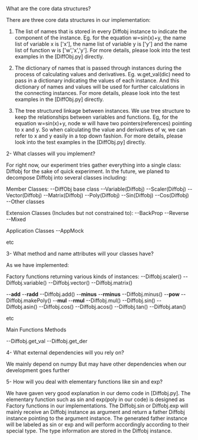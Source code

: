  What are the core data structures?

There are three core data structures in our implementation: 
1) The list of names that is stored in every Diffobj instance to indicate the component of the instance. Eg. for the equation w=sin(x)+y, the name list of variable x is ['x'], the name list of variable y is ['y'] and the name list of function w is ['w','x','y']. For more details, please look into the test examples in the [DiffObj.py] directly.

2) The dictionary of names that is passed through instances during the process of calculating values and derivatives. Eg. w.get_val(dic) need to pass in a dictionary indicating the values of each instance. And this dictionary of names and values will be used for further calculations in the connecting instances. For more details, please look into the test examples in the [DiffObj.py] directly.

3) The tree structured linkage between instances. We use tree structure to keep the relationships between variables and functions. Eg, for the equation w=sin(x)+y, node w will have two pointers(references) pointing to x and y. So when calculating the value and derivatives of w, we can refer to x and y easily in a top down fashion. For more details, please look into the test examples in the [DiffObj.py] directly.

2- What classes will you implement?

For right now, our experiment tries gather everything into a single class: Diffobj for the sake of quick experiment. In the future, we planed to decompose Diffobj into several classes including:

Member Classes:
--DiffObj base class
--Variable(Diffobj)
--Scaler(Diffobj)
--Vector(Diffobj)
--Matrix(Diffobj)
--Poly(Diffobj)
--Sin(Diffobj)
--Cos(Diffobj)
--Other classes

Extension Classes (Includes but not constrained to):
--BackProp
--Reverse
--Mixed

Application Classes
--AppMock

etc

3- What method and name attributes will your classes have?

As we have implemented:

Factory functions returning various kinds of instances:
--Diffobj.scaler()
--Diffobj.variable()
--Diffobj.vector()
--Diffobj.matrix()

--__add__
--__radd__
--Diffobj.add()
--__minus__
--__rminus__
--Diffobj.minus()
--__pow__
--Diffobj.makePoly()
--__mul__
--__rmul__
--Diffobj.mul()
--Diffobj.sin()
--Diffobj.asin()
--Diffobj.cos()
--Diffobj.acos()
--Diffobj.tan()
--Diffobj.atan()

etc

Main Functions Methods

--Diffobj.get_val
--Diffobj.get_der

4- What external dependencies will you rely on?

We mainly depend on numpy
But may have other dependencies when our development goes further

5- How will you deal with elementary functions like sin and exp?

We have gaven very good explanation in our demo code in [Diffobj.py]. The elementary function such as sin and exp(poly in our code) is designed as Factory functions in our implementations. The Diffobj.sin or Diffobj.exp will mainly receive an Diffobj instance as argument and return a father Diffobj instance pointing to the argument instance. The generated father instance will be labeled as sin or exp and will perform accordingly according to their special type. The type information are stored in the Diffobj instance.
